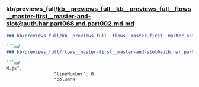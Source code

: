### kb/previews_full/kb__previews_full__kb__previews_full__flows__master-first__master-and-slot@auth.har.part068.md.part002.md.md

```md
### kb/previews_full/kb__previews_full__flows__master-first__master-and-slot@auth.har.part068.md.part002.md

```md
### kb/previews_full/flows__master-first__master-and-slot@auth.har.part068.md (part 002)

```md
M.js",
                  "lineNumber": 0,
                  "columnN
```

```

```

```
